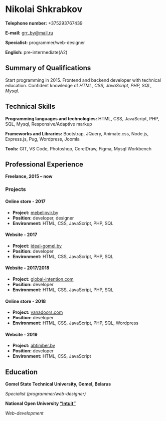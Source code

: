 # Nikolai Shkrabkov

**Telephone number:** +375293767439

**E-mail:** grr_by@mail.ru	

**Specialist:** programmer/web-designer

**English:** pre-intermediate(A2)

## Summary of Qualifications
 	
Start programming in 2015. Frontend and backend developer with technical education. Confident knowledge of *HTML, CSS, JavaScript, PHP, SQL, Mysql*.

## Technical Skills

**Programming languages and technologies:** HTML, CSS, JavaScript, PHP, SQL, Mysql, Responsive/Adaptive markup

**Frameworks and Libraries:** Bootstrap, JQuery, Animate.css, Node.js, Express.js, Pug, Wordpress, Joomla

**Tools:** GIT, VS Code, Photoshop, CorelDraw, Figma, Mysql Workbench

## Professional Experience

**Freelance, 2015 – now**

### Projects

#### Online store - 2017
- **Project:** [mebelipvir.by](http://mebelipvir.by)
- **Position:** developer, designer
- **Environment:** HTML, CSS, JavaScript, PHP, SQL

#### Website - 2017
- **Project:** [ideal-gomel.by](http://ideal-gomel.by)
- **Position:** developer
- **Environment:** HTML, CSS, JavaScript, PHP, SQL

#### Website - 2017/2018
- **Project:** [global-intention.com](http://global-intention.com)
- **Position:** developer
- **Environment:** HTML, CSS, JavaScript, PHP, SQL

#### Online store - 2018 
- **Project:** [vanadoors.com](https://vanadoors.com)
- **Position:** developer
- **Environment:** HTML, CSS, JavaScript, PHP, SQL, Wordpress

#### Website - 2019
- **Project:** [abtimber.by](http://abtimber.by)
- **Position:** developer
- **Environment:** HTML, CSS, JavaScript

## Education

**Gomel State Technical University, Gomel, Belarus**

*Specialist (programmer/web-designer)*


**National Open University [“Intuit”](https://www.intuit.ru/)**

*Web-development*
